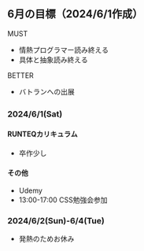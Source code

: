 ## 6月の目標（2024/6/1作成）
MUST
- 情熱プログラマー読み終える
- 具体と抽象読み終える
  
BETTER
- バトランへの出展

### 2024/6/1(Sat)　
#### RUNTEQカリキュラム
- 卒作少し
#### その他
- Udemy
- 13:00-17:00 CSS勉強会参加

### 2024/6/2(Sun)-6/4(Tue)
- 発熱のためお休み

